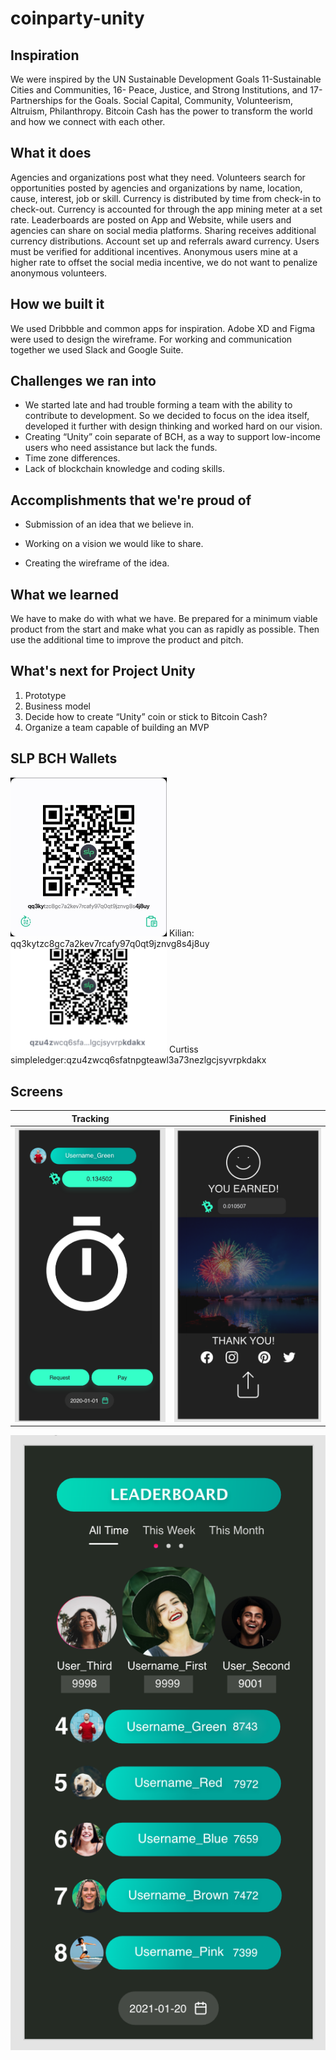 # coinparty-unity


## Inspiration

We were inspired by the UN Sustainable Development Goals 11-Sustainable Cities and Communities, 16- Peace, Justice, and Strong Institutions, and 17- Partnerships for the Goals. Social Capital, Community, Volunteerism, Altruism, Philanthropy. Bitcoin Cash has the power to transform the world and how we connect with each other.


## What it does

Agencies and organizations post what they need. Volunteers search for opportunities posted by agencies and organizations by name, location, cause, interest, job or skill. Currency is distributed by time from check-in to check-out. Currency is accounted for through the app mining meter at a set rate. Leaderboards are posted on App and Website, while users and agencies can share on social media platforms. Sharing receives additional currency distributions. Account set up and referrals award currency. Users must be verified for additional incentives. Anonymous users mine at a higher rate to offset the social media incentive, we do not want to penalize anonymous volunteers.

## How we built it

We used Dribbble and common apps for inspiration.
Adobe XD and Figma  were used to design the wireframe.
For working and communication together we used Slack and Google Suite.

## Challenges we ran into

- We started late and had trouble forming a team with the ability to contribute to development. So we decided to focus on the idea itself, developed it further with design thinking and worked hard on our vision. 
- Creating “Unity” coin separate of BCH, as a way to support low-income users who need assistance but lack the funds. 
- Time zone differences.
- Lack of blockchain knowledge and coding skills.

## Accomplishments that we're proud of

- Submission of an idea that we believe in.

- Working on a vision we would like to share. 

- Creating the wireframe of the idea.

## What we learned

We have to make do with what we have. Be prepared for a minimum viable product from the start and make what you can as rapidly as possible. Then use the additional time to improve the product and pitch.

## What's next for Project Unity

1. Prototype
2. Business model
3. Decide how to create “Unity” coin or stick to Bitcoin Cash?
4. Organize a team capable of building an MVP

## SLP BCH Wallets

<img src="https://github.com/Basler182/coinparty-unity/blob/main/wallet/slp_kilian.jpg" width="250">
Kilian: qq3kytzc8gc7a2kev7rcafy97q0qt9jznvg8s4j8uy

<img src="https://github.com/Basler182/coinparty-unity/blob/main/wallet/slp_curtis.png" width="250">
Curtiss simpleledger:qzu4zwcq6sfatnpgteawl3a73nezlgcjsyvrpkdakx

## Screens

Tracking                   |  Finished
:-------------------------:|:-------------------------:
![](https://github.com/Basler182/coinparty-unity/blob/main/tracking.png)  |  ![](https://github.com/Basler182/coinparty-unity/blob/main/finished.png)

![](https://github.com/Basler182/coinparty-unity/blob/main/leaderboard.png)
